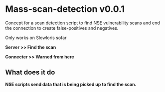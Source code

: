 [logo]: https://leonvoerman.nl/github/detect.png "Mass-scan-detection"

# Mass-scan-detection v0.0.1
Concept for a scan detection script to find NSE vulnerability scans and end the connection to create false-positives and negatives.

Only works on Slowloris sofar

**Server >> Find the scan**

**Connecter >> Warned from here**

## What does it do
**NSE scripts send data that is being picked up to find the scan.**
